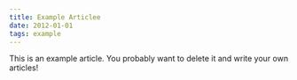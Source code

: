 ```yaml
---
title: Example Articlee
date: 2012-01-01
tags: example
---
```


This is an example article. You probably want to delete it and write your own articles!
